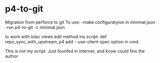 # p4-to-git
Migration from perforce to git
To use:
-make configuratyion in minimal.json
-run p4-to-git -с minimal.json

to work with lolac views edit method ins script:
def repo_sync_with_upstream_p4
add  --use-client-spec option in cmd.



This is not my script. Just founfed in internet, and know could fins the author 
